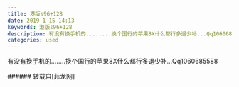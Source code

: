 ```yaml
---
title: 港版s96+128
date: 2019-1-15 14:13
keywords: 港版s96+128
description: 有没有换手机的........换个国行的苹果8X什么都行多退少补...Qq1060685588
categories: used
---
```

<td class="t_f" id="postmessage_2697279">

有没有换手机的........换个国行的苹果8X什么都行多退少补...Qq1060685588<br/>
</td>
###### 转载自[菲龙网]